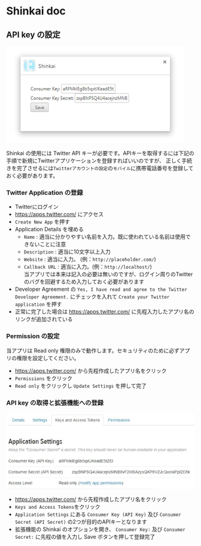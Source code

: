 # Shinkai doc


## API key の設定

![img](./img/apikey1.jpg)

Shinkai の使用には Twitter API キーが必要です。APIキーを取得するには下記の手順で新規にTwitterアプリケーションを登録すればいいのですが、
正しく手続きを完了させるには`Twitterアカウントの設定`の`モバイル`に携帯電話番号を登録しておく必要があります。


### Twitter Application の登録

- Twitterにログイン
- https://apps.twitter.com/ にアクセス
- `Create New App` を押す
- Application Details を埋める
  - `Name` : 適当に分かりやすい名前を入力。既に使われている名前は使用できないことに注意
  - `Description` : 適当に10文字以上入力
  - `Website` : 適当に入力。 (例：`http://placeholder.com/`)
  - `Callback URL` : 適当に入力。(例：`http://localhost/`)  <br>
    当アプリでは本来は記入の必要は無いのですが、ログイン周りのTwitterのバグを回避するため入力しておく必要があります
- Developer Agreement の `Yes, I have read and agree to the Twitter Developer Agreement.` にチェックを入れて
  `Create your Twitter application` を押す
- 正常に完了した場合は https://apps.twitter.com/ に先程入力したアプリ名のリンクが追加されている


### Permission の設定

当アプリは Read only 権限のみで動作します。セキュリティのために必ずアプリの権限を設定してください。

- https://apps.twitter.com/ から先程作成したアプリ名をクリック
- `Permissions` をクリック
- `Read only` をクリックし `Update Settings` を押して完了


### API key の取得と拡張機能への登録

![img](./img/apikey2.jpg)

- https://apps.twitter.com/ から先程作成したアプリ名をクリック
- `Keys and Access Tokens`をクリック
- `Application Settings` にある `Consumer Key (API Key)` 及び `Consumer Secret (API Secret)` の2つが目的のAPIキーとなります
- 拡張機能の Shinkai のオプションを開き、 `Consumer Key:` 及び `Consumer Secret:` に先程の値を入力し Save ボタンを押して登録完了









